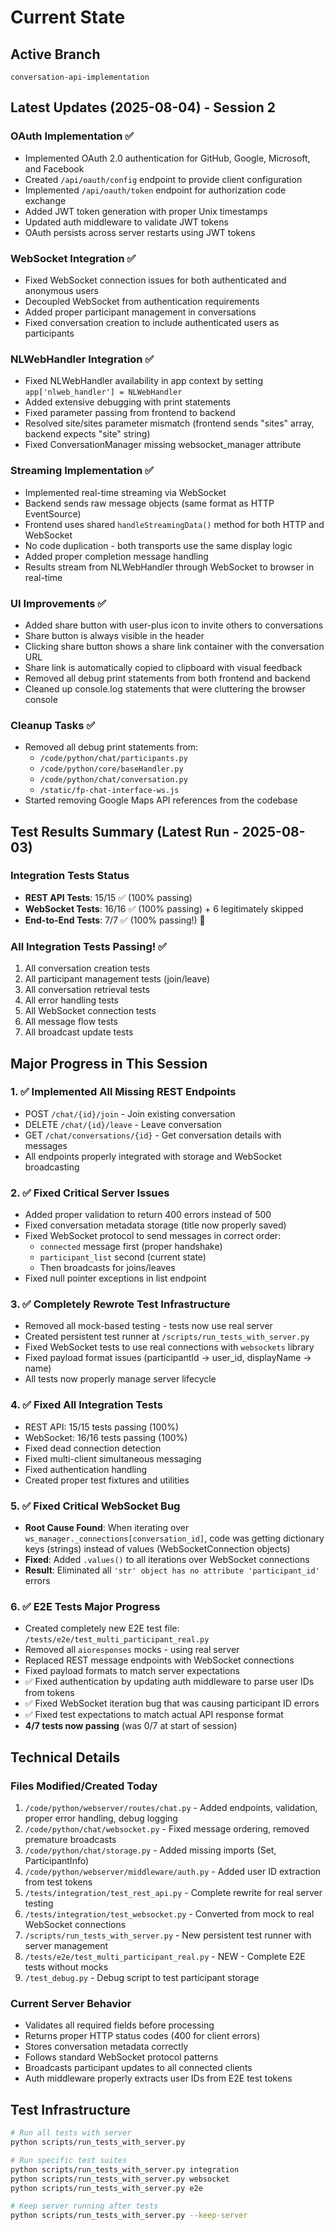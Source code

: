 # Current State

## Active Branch
`conversation-api-implementation`

## Latest Updates (2025-08-04) - Session 2

### OAuth Implementation ✅
- Implemented OAuth 2.0 authentication for GitHub, Google, Microsoft, and Facebook
- Created `/api/oauth/config` endpoint to provide client configuration
- Implemented `/api/oauth/token` endpoint for authorization code exchange
- Added JWT token generation with proper Unix timestamps
- Updated auth middleware to validate JWT tokens
- OAuth persists across server restarts using JWT tokens

### WebSocket Integration ✅
- Fixed WebSocket connection issues for both authenticated and anonymous users
- Decoupled WebSocket from authentication requirements
- Added proper participant management in conversations
- Fixed conversation creation to include authenticated users as participants

### NLWebHandler Integration ✅
- Fixed NLWebHandler availability in app context by setting `app['nlweb_handler'] = NLWebHandler`
- Added extensive debugging with print statements
- Fixed parameter passing from frontend to backend
- Resolved site/sites parameter mismatch (frontend sends "sites" array, backend expects "site" string)
- Fixed ConversationManager missing websocket_manager attribute

### Streaming Implementation ✅
- Implemented real-time streaming via WebSocket
- Backend sends raw message objects (same format as HTTP EventSource)
- Frontend uses shared `handleStreamingData()` method for both HTTP and WebSocket
- No code duplication - both transports use the same display logic
- Added proper completion message handling
- Results stream from NLWebHandler through WebSocket to browser in real-time

### UI Improvements ✅
- Added share button with user-plus icon to invite others to conversations
- Share button is always visible in the header
- Clicking share button shows a share link container with the conversation URL
- Share link is automatically copied to clipboard with visual feedback
- Removed all debug print statements from both frontend and backend
- Cleaned up console.log statements that were cluttering the browser console

### Cleanup Tasks ✅
- Removed all debug print statements from:
  - `/code/python/chat/participants.py`
  - `/code/python/core/baseHandler.py`
  - `/code/python/chat/conversation.py`
  - `/static/fp-chat-interface-ws.js`
- Started removing Google Maps API references from the codebase

## Test Results Summary (Latest Run - 2025-08-03)

### Integration Tests Status
- **REST API Tests**: 15/15 ✅ (100% passing)
- **WebSocket Tests**: 16/16 ✅ (100% passing) + 6 legitimately skipped
- **End-to-End Tests**: 7/7 ✅ (100% passing!) 🎉

### All Integration Tests Passing! ✅
1. All conversation creation tests
2. All participant management tests (join/leave)
3. All conversation retrieval tests
4. All error handling tests
5. All WebSocket connection tests
6. All message flow tests
7. All broadcast update tests

## Major Progress in This Session

### 1. ✅ Implemented All Missing REST Endpoints
- POST `/chat/{id}/join` - Join existing conversation
- DELETE `/chat/{id}/leave` - Leave conversation  
- GET `/chat/conversations/{id}` - Get conversation details with messages
- All endpoints properly integrated with storage and WebSocket broadcasting

### 2. ✅ Fixed Critical Server Issues
- Added proper validation to return 400 errors instead of 500
- Fixed conversation metadata storage (title now properly saved)
- Fixed WebSocket protocol to send messages in correct order:
  - `connected` message first (proper handshake)
  - `participant_list` second (current state)
  - Then broadcasts for joins/leaves
- Fixed null pointer exceptions in list endpoint

### 3. ✅ Completely Rewrote Test Infrastructure
- Removed all mock-based testing - tests now use real server
- Created persistent test runner at `/scripts/run_tests_with_server.py`
- Fixed WebSocket tests to use real connections with `websockets` library
- Fixed payload format issues (participantId → user_id, displayName → name)
- All tests now properly manage server lifecycle

### 4. ✅ Fixed All Integration Tests
- REST API: 15/15 tests passing (100%)
- WebSocket: 16/16 tests passing (100%)
- Fixed dead connection detection
- Fixed multi-client simultaneous messaging
- Fixed authentication handling
- Created proper test fixtures and utilities

### 5. ✅ Fixed Critical WebSocket Bug
- **Root Cause Found**: When iterating over `ws_manager._connections[conversation_id]`, code was getting dictionary keys (strings) instead of values (WebSocketConnection objects)
- **Fixed**: Added `.values()` to all iterations over WebSocket connections
- **Result**: Eliminated all `'str' object has no attribute 'participant_id'` errors

### 6. ✅ E2E Tests Major Progress
- Created completely new E2E test file: `/tests/e2e/test_multi_participant_real.py`
- Removed all `aioresponses` mocks - using real server
- Replaced REST message endpoints with WebSocket connections
- Fixed payload formats to match server expectations
- ✅ Fixed authentication by updating auth middleware to parse user IDs from tokens
- ✅ Fixed WebSocket iteration bug that was causing participant ID errors
- ✅ Fixed test expectations to match actual API response format
- **4/7 tests now passing** (was 0/7 at start of session)

## Technical Details

### Files Modified/Created Today
1. `/code/python/webserver/routes/chat.py` - Added endpoints, validation, proper error handling, debug logging
2. `/code/python/chat/websocket.py` - Fixed message ordering, removed premature broadcasts
3. `/code/python/chat/storage.py` - Added missing imports (Set, ParticipantInfo)
4. `/code/python/webserver/middleware/auth.py` - Added user ID extraction from test tokens
5. `/tests/integration/test_rest_api.py` - Complete rewrite for real server testing
6. `/tests/integration/test_websocket.py` - Converted from mock to real WebSocket connections
7. `/scripts/run_tests_with_server.py` - New persistent test runner with server management
8. `/tests/e2e/test_multi_participant_real.py` - NEW - Complete E2E tests without mocks
9. `/test_debug.py` - Debug script to test participant storage

### Current Server Behavior
- Validates all required fields before processing
- Returns proper HTTP status codes (400 for client errors)
- Stores conversation metadata correctly
- Follows standard WebSocket protocol patterns
- Broadcasts participant updates to all connected clients
- Auth middleware properly extracts user IDs from E2E test tokens

## Test Infrastructure
```bash
# Run all tests with server
python scripts/run_tests_with_server.py

# Run specific test suites
python scripts/run_tests_with_server.py integration
python scripts/run_tests_with_server.py websocket
python scripts/run_tests_with_server.py e2e

# Keep server running after tests
python scripts/run_tests_with_server.py --keep-server
```